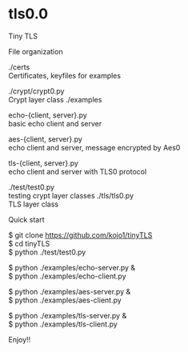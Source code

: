 # tls0.0
Tiny TLS

File organization

./certs  
    Certificates, keyfiles for examples

./crypt/crypt0.py  
    Crypt layer class
./examples  

   echo-{client, server}.py  
    basic echo client and server

   aes-{client, server}.py  
     echo client and server, message encrypted by Aes0

   tls-{client, server}.py  
    echo client and server with TLS0 protocol

./test/test0.py  
   testing crypt layer classes
./tls/tls0.py  
   TLS layer class


Quick start  

  $ git clone https://github.com/kojo1/tinyTLS  
  $ cd tinyTLS  
  $ python ./test/test0.py  

  $ python ./examples/echo-server.py &  
  $ python ./examples/echo-client.py

  $ python ./examples/aes-server.py &  
  $ python ./examples/aes-client.py

  $ python ./examples/tls-server.py &  
  $ python ./examples/tls-client.py

Enjoy!!
